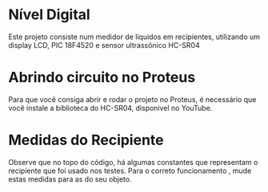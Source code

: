 # Nível Digital
Este projeto consiste num medidor de líquidos em recipientes, utilizando um display LCD, PIC 18F4520 e sensor ultrassônico HC-SR04

# Abrindo circuito no Proteus
Para que você consiga abrir e rodar o projeto no Proteus, é necessário que você instale a biblioteca do HC-SR04, disponivel no YouTube.

# Medidas do Recipiente
Observe que no topo do código, há algumas constantes que representam o recipiente que foi usado nos testes. Para o correto funcionamento
, mude estas medidas para as do seu objeto.
